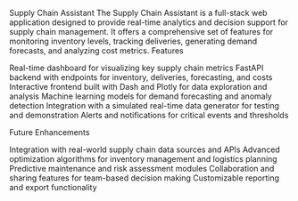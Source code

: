 Supply Chain Assistant
The Supply Chain Assistant is a full-stack web application designed to provide real-time analytics and decision support for supply chain management. It offers a comprehensive set of features for monitoring inventory levels, tracking deliveries, generating demand forecasts, and analyzing cost metrics.
Features

Real-time dashboard for visualizing key supply chain metrics
FastAPI backend with endpoints for inventory, deliveries, forecasting, and costs
Interactive frontend built with Dash and Plotly for data exploration and analysis
Machine learning models for demand forecasting and anomaly detection
Integration with a simulated real-time data generator for testing and demonstration
Alerts and notifications for critical events and thresholds

Future Enhancements

Integration with real-world supply chain data sources and APIs
Advanced optimization algorithms for inventory management and logistics planning
Predictive maintenance and risk assessment modules
Collaboration and sharing features for team-based decision making
Customizable reporting and export functionality

